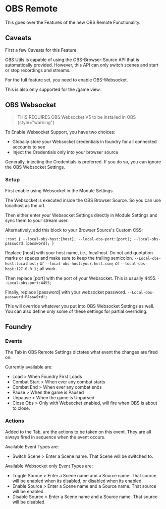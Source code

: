 # OBS Remote

This goes over the Features of the new OBS Remote Functionality.

## Caveats

First a few Caveats for this Feature.

OBS Utils is capable of using the OBS-Browser-Source API that is automatically provided. 
However, this API can only switch scenes and start or stop recordings and streams.

For the full feature set, you need to enable OBS-Websocket.

This is also only supported for the /game view.

## OBS Websocket

> THIS REQUIRES OBS Websocket V5 to be installed in OBS
{style="warning"}

To Enable Websocket Support, you have two choices:
* Globally store your Websocket credentials in foundry for all connected accounts to see
* Inject the Credentials only into your browser source

Generally, injecting the Credentials is preferred.
If you do so, you can ignore the OBS Websocket Settings.

### Setup

First enable using Websocket in the Module Settings.

The Websocket is executed inside the OBS Browser Source. So you can use localhost as the url.

Then either enter your Websocket Settings directly in Module Settings and sync them to your stream user.



Alternatively, add this block to your Browser Source's Custom CSS: 

`:root { --local-obs-host:[host]; --local-obs-port:[port]; --local-obs-password:[password]; }`

Replace [host] with your host name, i.e., localhost.
Do not add quotation marks or spaces and make sure to keep the trailing semicolon.
`--Local-obs-host:localhost;` or `--local-obs-host:your.host.com;` or `--local-obs-host:127.0.0.1;` all work.

Then replace [port] with the port of your Websocket. This is usually 4455.
`--Local-obs-port:4455;`

Finally, replace [password] with your websocket password.
`--Local-obs-password:P4ssw0rd!;`

This will override whatever you put into OBS Websocket Settings as well.
You can also define only some of these settings for partial overriding.

## Foundry

### Events

The Tab in OBS Remote Settings dictates what event the changes are fired on.

Currently available are:
* Load > When Foundry First Loads
* Combat Start > When ever any combat starts
* Combat End > When ever any combat ends
* Pause > When the game is Paused
* Unpause > When the game is Unparsed
* Close Obs > Only with Websocket enabled, will fire when OBS is about to close.

### Actions

Added to the Tab, are the actions to be taken on this event.
They are all always fired in sequence when the event occurs.

Available Event Types are:
* Switch Scene > Enter a Scene name. That Scene will be switched to.

Available Websocket only Event Types are:
* Toggle Source > Enter a Scene name and a Source name. That source will be enabled when its disabled, or disabled when its enabled.
* Enable Source > Enter a Scene name and a Source name. That source will be enabled.
* Disable Source > Enter a Scene name and a Source name. That source will be disabled.